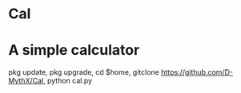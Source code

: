 # Cal
# A simple calculator

pkg update, pkg upgrade, cd $home, gitclone https://github.com/D-MythX/Cal, python cal.py

